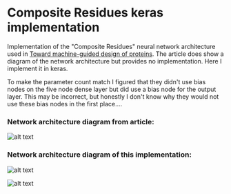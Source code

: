 # Composite Residues keras implementation

Implementation of the "Composite Residues" neural network architecture used in [Toward machine-guided design of proteins](https://www.biorxiv.org/content/early/2018/06/02/337154.full.pdf).
The article does show a diagram of the network architecture but provides no implementation.
Here I implement it in keras.

To make the parameter count match I figured that they didn't use bias nodes on the five node dense layer but did use a bias node for the output layer.
This may be incorrect, but honestly I don't know why they would not use these bias nodes in the first place....



### Network architecture diagram from article:
![alt text](https://github.com/krdav/Composite-Residues_keras_implementation/blob/master/article_diagram.png "article diagram")


### Network architecture diagram of this implementation:
![alt text](https://github.com/krdav/Composite-Residues_keras_implementation/blob/master/keras_model.png "keras diagram")

![alt text](https://github.com/krdav/Composite-Residues_keras_implementation/blob/master/keras_model_summary.png "keras model summary")



